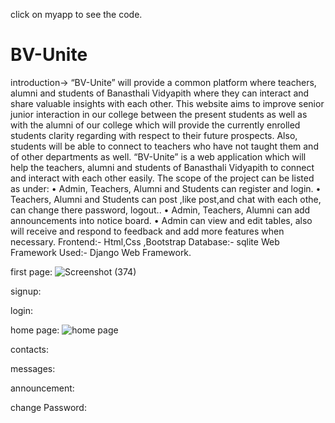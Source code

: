 click on myapp to see the code.

# BV-Unite
  introduction->   “BV-Unite” will provide a common platform where teachers, alumni and students of Banasthali  Vidyapith where they can interact and share valuable insights with each other. This website aims  to improve senior junior interaction in our college between the present students as well as with  the alumni of our college which will provide the currently enrolled students clarity regarding with  respect to their future prospects. Also, students will be able to connect to teachers who have not  taught them and of other departments as well.   “BV-Unite” is a web application which will help the teachers, alumni and students of Banasthali Vidyapith to connect and interact with each other easily.  The scope of the project can be listed as under:  • Admin, Teachers, Alumni and Students can register and login.  • Teachers, Alumni and Students can post ,like post,and chat with each othe, can change there password, logout..  • Admin, Teachers, Alumni can add announcements into notice board.  • Admin can view and edit tables, also will receive and respond to feedback and add more  features when necessary.
  Frontend:- Html,Css ,Bootstrap 
  Database:- sqlite
  Web Framework Used:- Django Web Framework.
  
  first page:
  ![Screenshot (374)](https://user-images.githubusercontent.com/77569905/117269746-2c726300-ae76-11eb-90f5-f7a2c084e2d5.png)
  
  signup:
  
  login:
  
  home page:
 ![home page](https://user-images.githubusercontent.com/77569905/117268340-cdf8b500-ae74-11eb-910d-a8efa73d9328.png)
 
  contacts:
  
  messages:
  
  announcement:
  
  change Password:
  
  
  
  
